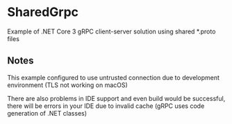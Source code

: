 # SharedGrpc
Example of .NET Core 3 gRPC client-server solution using shared *.proto files

## Notes
This example configured to use untrusted connection due to development environment (TLS not working on macOS)

There are also problems in IDE support and even build would be successful, there will be errors in your IDE due to invalid cache (gRPC uses code generation of .NET classes)
